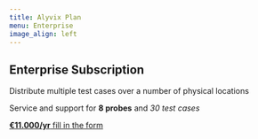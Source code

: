```yaml
---
title: Alyvix Plan
menu: Enterprise
image_align: left
---
```


## **Enterprise** Subscription

Distribute multiple test cases over a number of physical locations

Service and support for **8 probes** and *30 test cases*

[**€11.000/yr**  fill in the form](..\_subscription_enterprise\contact_us?classes=btn,btn-primary,btn-lg)
